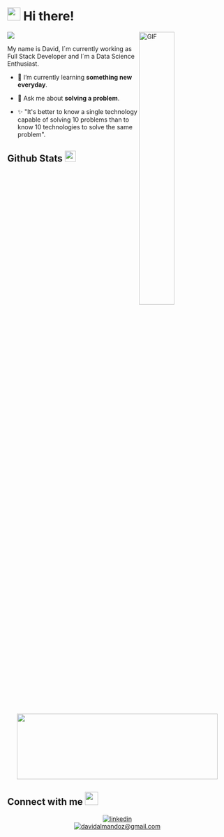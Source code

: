 <!--Header Name-->
# <img src="https://emojis.slackmojis.com/emojis/images/1705794630/87797/wave.png?1705794630" width="30"/> Hi there!

<!--Data Gif-->
<div>
  <img align="right" width="40%" alt="GIF" src="https://i.giphy.com/l46Cy1rHbQ92uuLXa.webp">
</div>

<!--Count Badge-->
<p>
  <img src="https://komarev.com/ghpvc/?username=davidalmaz&color=blue"/>
</p>

<!--Intro-->
<p align="left">My name is David, I´m currently working as Full Stack Developer and I´m a Data Science Enthusiast.</p>

- 🌱 I’m currently learning **something new everyday**.

- 💬 Ask me about **solving a problem**.
  
- ✨ "It's better to know a single technology capable of solving 10 problems than to know 10 technologies to solve the same problem".
<!--End Intro-->

<!--Github Stats--> 
## <b>Github Stats</b> <img src="https://media.giphy.com/media/iY8CRBdQXODJSCERIr/giphy.gif" width="25">

<p align="center"><img width="460" height="150" src="https://github-readme-stats.vercel.app/api/top-langs?username=Davidalmaz&show_icons=true&locale=en&layout=compact&theme=tokyonight"/460/300"></p>

<!--Contact Section--> 
<h2>Connect with me <img src="https://emojis.slackmojis.com/emojis/images/1705794630/87798/rocket.png?1705794630" width="30"/> </h2>

<!--Contact Badges--> 
<div align="center">
<a href="https://www.linkedin.com/in/davidalmandoz/" target="_blank">
  <img src="https://img.shields.io/badge/linkedin-%231E77B5.svg?&style=for-the-badge&logo=linkedin&logoColor=white" alt=linkedin />
</a> 
<br />  
<a href="mailto:davidalmandoz@gmail.com" target="_blank">
  <img src="https://img.shields.io/badge/Gmail-D14836?style=for-the-badge&logo=gmail&logoColor=white" alt=davidalmandoz@gmail.com mail />
</a>
</div>

<!--Footer--> 
<br /> 




